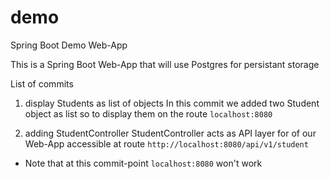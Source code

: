 # demo
Spring Boot Demo Web-App

This is a Spring Boot Web-App that will use Postgres for persistant storage

List of commits
1. display Students as list of objects
In this commit we added two Student object as list so to display them on the route 
`localhost:8080`  

2. adding StudentController
StudentController acts as API layer for of our Web-App accessible at route `http://localhost:8080/api/v1/student`

- Note that at this commit-point `localhost:8080` won't work   
